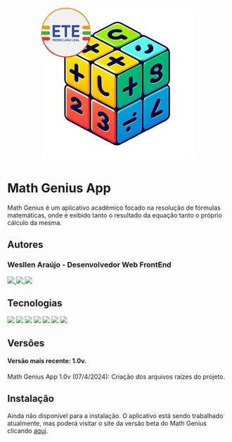 <p align="center">
    <img src="./public/logo.png">
</p>

# Math Genius App

Math Genius é um aplicativo acadêmico focado na resolução de fórmulas matemáticas, onde é exibido tanto o resultado da equação tanto o próprio cálculo da mesma.


## Autores

### Wesllen Araújo - Desenvolvedor Web FrontEnd

<div display="flex">

<a href="https://github.com/WesllenAraujo" target="_blank">
  <img src="https://img.shields.io/badge/GitHub-100000?style=for-the-badge&logo=github&logoColor=white">
</a>
<a href="https://www.linkedin.com/in/wesllen-ara%C3%BAjo-66327930a/" target="_blank">
  <img src="https://img.shields.io/badge/LinkedIn-0077B5?style=for-the-badge&logo=linkedin&logoColor=white">
</a>
<a href="mailto:wesllenaraujo.developer@gmail.com" target="_blank">
  <img src="https://img.shields.io/badge/Gmail-D14836?style=for-the-badge&logo=gmail&logoColor=white">
</a>

</div>

## Tecnologias

<div display="flex">

<img src="https://img.shields.io/badge/JavaScript-F7DF1E?style=for-the-badge&logo=JavaScript&logoColor=white">
<img src="https://img.shields.io/badge/React-20232A?style=for-the-badge&logo=react&logoColor=61DAFB">
<img src="https://img.shields.io/badge/npm-CB3837?style=for-the-badge&logo=npm&logoColor=white">
<img src="https://img.shields.io/badge/HTML5-E34F26?style=for-the-badge&logo=html5&logoColor=white">
<img src="https://img.shields.io/badge/CSS3-1572B6?style=for-the-badge&logo=css3&logoColor=white">
<img src="https://img.shields.io/badge/Figma-F24E1E?style=for-the-badge&logo=figma&logoColor=white">
<img src="https://img.shields.io/badge/GIT-E44C30?style=for-the-badge&logo=git&logoColor=white">

</div>



## Versões

#### Versão mais recente: 1.0v.

 Math Genius App 1.0v (07/4/2024): Criação dos arquivos raízes do projeto.



## Instalação

Ainda não disponível para a instalação. O aplicativo está sendo trabalhado atualmente, mas poderá visitar o site da versão beta do Math Genius clicando [aqui](https://wesllenaraujo.github.io/Math-Genius/).
    
